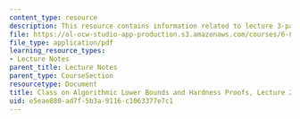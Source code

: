 ```yaml
---
content_type: resource
description: This resource contains information related to lecture 3-partition I.
file: https://ol-ocw-studio-app-production.s3.amazonaws.com/courses/6-890-algorithmic-lower-bounds-fun-with-hardness-proofs-fall-2014/e5eae880ad7f5b3a9116c1063377e7c1_MIT6_890F14_L02.pdf
file_type: application/pdf
learning_resource_types:
- Lecture Notes
parent_title: Lecture Notes
parent_type: CourseSection
resourcetype: Document
title: Class on Algorithmic Lower Bounds and Hardness Proofs, Lecture 2 Notes
uid: e5eae880-ad7f-5b3a-9116-c1063377e7c1
---
```


